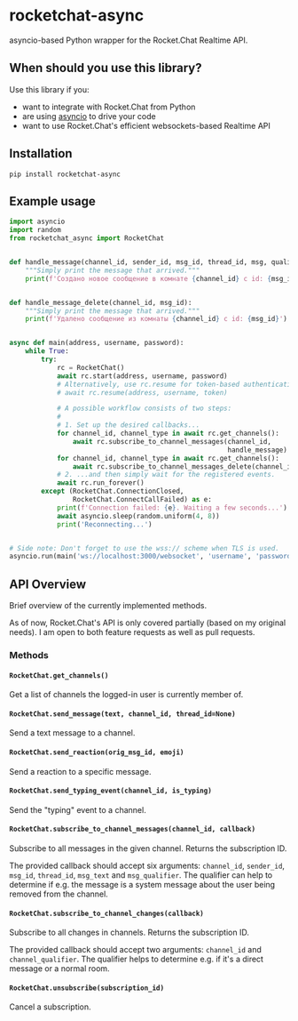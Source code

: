 # rocketchat-async

asyncio-based Python wrapper for the Rocket.Chat Realtime API.

## When should you use this library?

Use this library if you:

- want to integrate with Rocket.Chat from Python
- are using [asyncio](https://docs.python.org/3/library/asyncio.html) to drive your code
- want to use Rocket.Chat's efficient websockets-based Realtime API

## Installation

`pip install rocketchat-async`

## Example usage

```python
import asyncio
import random
from rocketchat_async import RocketChat


def handle_message(channel_id, sender_id, msg_id, thread_id, msg, qualifier):
    """Simply print the message that arrived."""
    print(f'Создано новое сообщение в комнате {channel_id} с id: {msg_id} и текстом: {msg}')


def handle_message_delete(channel_id, msg_id):
    """Simply print the message that arrived."""
    print(f'Удалено сообщение из комнаты {channel_id} с id: {msg_id}')


async def main(address, username, password):
    while True:
        try:
            rc = RocketChat()
            await rc.start(address, username, password)
            # Alternatively, use rc.resume for token-based authentication:
            # await rc.resume(address, username, token)

            # A possible workflow consists of two steps:
            #
            # 1. Set up the desired callbacks...
            for channel_id, channel_type in await rc.get_channels():
                await rc.subscribe_to_channel_messages(channel_id,
                                                       handle_message)
            for channel_id, channel_type in await rc.get_channels():
                await rc.subscribe_to_channel_messages_delete(channel_id, handle_message_delete)
            # 2. ...and then simply wait for the registered events.
            await rc.run_forever()
        except (RocketChat.ConnectionClosed,
                RocketChat.ConnectCallFailed) as e:
            print(f'Connection failed: {e}. Waiting a few seconds...')
            await asyncio.sleep(random.uniform(4, 8))
            print('Reconnecting...')


# Side note: Don't forget to use the wss:// scheme when TLS is used.
asyncio.run(main('ws://localhost:3000/websocket', 'username', 'password'))
```

## API Overview

Brief overview of the currently implemented methods.

As of now, Rocket.Chat's API is only covered partially (based on my original
needs). I am open to both feature requests as well as pull requests.

### Methods

#### `RocketChat.get_channels()`

Get a list of channels the logged-in user is currently member of.

#### `RocketChat.send_message(text, channel_id, thread_id=None)`

Send a text message to a channel.

#### `RocketChat.send_reaction(orig_msg_id, emoji)`

Send a reaction to a specific message.

#### `RocketChat.send_typing_event(channel_id, is_typing)`

Send the "typing" event to a channel.

#### `RocketChat.subscribe_to_channel_messages(channel_id, callback)`

Subscribe to all messages in the given channel. Returns the subscription ID.

The provided callback should accept six arguments: `channel_id`,
`sender_id`, `msg_id`, `thread_id`, `msg_text` and
`msg_qualifier`. The qualifier can help to determine if e.g. the
message is a system message about the user being removed from
the channel.

#### `RocketChat.subscribe_to_channel_changes(callback)`

Subscribe to all changes in channels. Returns the subscription ID.

The provided callback should accept two arguments: `channel_id`
and `channel_qualifier`. The qualifier helps to determine e.g.
if it's a direct message or a normal room.

#### `RocketChat.unsubscribe(subscription_id)`

Cancel a subscription.
